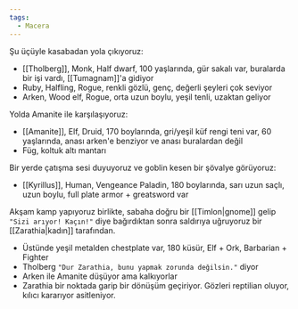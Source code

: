 ```yaml
---  
tags:  
  - Macera  
---  
```

Şu üçüyle kasabadan yola çıkıyoruz:  
  
- [[Tholberg]], Monk, Half dwarf, 100 yaşlarında, gür sakalı var, buralarda bir işi vardı, [[Tumagnam]]'a gidiyor  
- Ruby, Halfling, Rogue, renkli gözlü, genç, değerli şeyleri çok seviyor  
- Arken, Wood elf, Rogue, orta uzun boylu, yeşil tenli, uzaktan geliyor  
  
Yolda Amanite ile karşılaşıyoruz:  
- [[Amanite]], Elf, Druid, 170 boylarında, gri/yeşil küf rengi teni var, 60 yaşlarında, anası arken'e benziyor ve anası buralardan değil  
- Füg, koltuk altı mantarı  
  
Bir yerde çatışma sesi duyuyoruz ve goblin kesen bir şövalye görüyoruz:  
- [[Kyrillus]], Human, Vengeance Paladin, 180 boylarında, sarı uzun saçlı, uzun boylu, full plate armor + greatsword var  
  
Akşam kamp yapıyoruz birlikte, sabaha doğru bir [[Timlon|gnome]] gelip `"Sizi arıyor! Kaçın!"` diye bağırdıktan sonra saldırıya uğruyoruz bir [[Zarathia|kadın]] tarafından.  
- Üstünde yeşil metalden chestplate var, 180 küsür, Elf + Ork, Barbarian + Fighter  
- Tholberg `"Dur Zarathia, bunu yapmak zorunda değilsin."` diyor  
- Arken ile Amanite düşüyor ama kalkıyorlar  
- Zarathia bir noktada garip bir dönüşüm geçiriyor. Gözleri reptilian oluyor, kılıcı kararıyor asitleniyor.